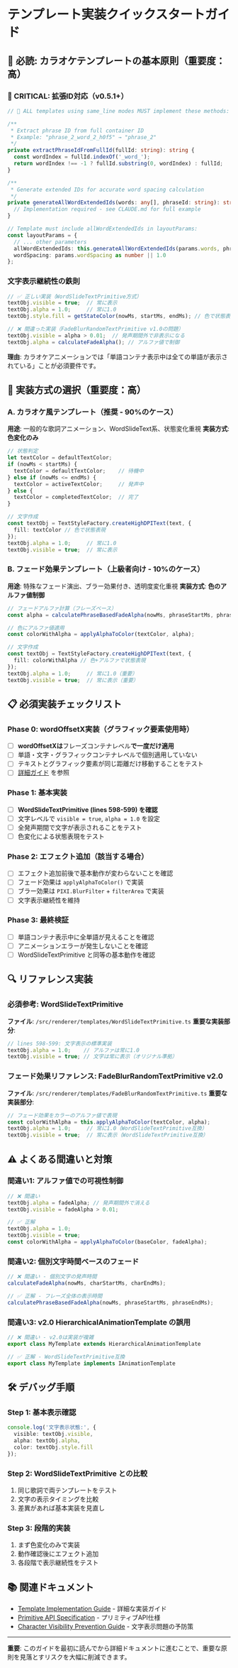 # テンプレート実装クイックスタートガイド

## 🚨 必読: カラオケテンプレートの基本原則（重要度：高）

### 🔴 CRITICAL: 拡張ID対応（v0.5.1+）
```typescript
// 🚨 ALL templates using same_line modes MUST implement these methods:

/**
 * Extract phrase ID from full container ID
 * Example: "phrase_2_word_2_h0f5" → "phrase_2"
 */
private extractPhraseIdFromFullId(fullId: string): string {
  const wordIndex = fullId.indexOf('_word_');
  return wordIndex !== -1 ? fullId.substring(0, wordIndex) : fullId;
}

/**
 * Generate extended IDs for accurate word spacing calculation
 */
private generateAllWordExtendedIds(words: any[], phraseId: string): string[] {
  // Implementation required - see CLAUDE.md for full example
}

// Template must include allWordExtendedIds in layoutParams:
const layoutParams = {
  // ... other parameters
  allWordExtendedIds: this.generateAllWordExtendedIds(params.words, phraseId),
  wordSpacing: params.wordSpacing as number || 1.0
};
```

### 文字表示継続性の鉄則
```typescript
// ✅ 正しい実装（WordSlideTextPrimitive方式）
textObj.visible = true;  // 常に表示
textObj.alpha = 1.0;     // 常に1.0
textObj.style.fill = getStateColor(nowMs, startMs, endMs); // 色で状態表現

// ❌ 間違った実装（FadeBlurRandomTextPrimitive v1.0の問題）
textObj.visible = alpha > 0.01;  // 発声期間外で非表示になる
textObj.alpha = calculateFadeAlpha(); // アルファ値で制御
```

**理由**: カラオケアニメーションでは「単語コンテナ表示中は全ての単語が表示されている」ことが必須要件です。

## 🎯 実装方式の選択（重要度：高）

### A. カラオケ風テンプレート（推奨 - 90%のケース）
**用途**: 一般的な歌詞アニメーション、WordSlideText系、状態変化重視
**実装方式**: **色変化のみ**
```typescript
// 状態判定
let textColor = defaultTextColor;
if (nowMs < startMs) {
  textColor = defaultTextColor;    // 待機中
} else if (nowMs <= endMs) {
  textColor = activeTextColor;     // 発声中
} else {
  textColor = completedTextColor;  // 完了
}

// 文字作成
const textObj = TextStyleFactory.createHighDPIText(text, {
  fill: textColor // 色で状態表現
});
textObj.alpha = 1.0;     // 常に1.0
textObj.visible = true;  // 常に表示
```

### B. フェード効果テンプレート（上級者向け - 10%のケース）
**用途**: 特殊なフェード演出、ブラー効果付き、透明度変化重視
**実装方式**: **色のアルファ値制御**
```typescript
// フェードアルファ計算（フレーズベース）
const alpha = calculatePhraseBasedFadeAlpha(nowMs, phraseStartMs, phraseEndMs);

// 色にアルファ値適用
const colorWithAlpha = applyAlphaToColor(textColor, alpha);

// 文字作成
const textObj = TextStyleFactory.createHighDPIText(text, {
  fill: colorWithAlpha // 色+アルファで状態表現
});
textObj.alpha = 1.0;     // 常に1.0（重要）
textObj.visible = true;  // 常に表示（重要）
```

## 📋 必須実装チェックリスト

### Phase 0: wordOffsetX実装（グラフィック要素使用時）
- [ ] **wordOffsetXは**フレーズコンテナレベル**で一度だけ適用**
- [ ] 単語・文字・グラフィックコンテナレベルで個別適用していない
- [ ] テキストとグラフィック要素が同じ距離だけ移動することをテスト
- [ ] [詳細ガイド](./primitive-api-specification.md#wordOffsetX実装ガイドライン) を参照

### Phase 1: 基本実装
- [ ] **WordSlideTextPrimitive (lines 598-599) を確認**
- [ ] 文字レベルで `visible = true`, `alpha = 1.0` を設定
- [ ] 全発声期間で文字が表示されることをテスト
- [ ] 色変化による状態表現をテスト

### Phase 2: エフェクト追加（該当する場合）
- [ ] エフェクト追加前後で基本動作が変わらないことを確認
- [ ] フェード効果は `applyAlphaToColor()` で実装
- [ ] ブラー効果は `PIXI.BlurFilter` + `filterArea` で実装
- [ ] 文字表示継続性を維持

### Phase 3: 最終検証
- [ ] 単語コンテナ表示中に全単語が見えることを確認
- [ ] アニメーションエラーが発生しないことを確認
- [ ] WordSlideTextPrimitive と同等の基本動作を確認

## 🔍 リファレンス実装

### 必須参考: WordSlideTextPrimitive
**ファイル**: `/src/renderer/templates/WordSlideTextPrimitive.ts`
**重要な実装部分**:
```typescript
// lines 598-599: 文字表示の標準実装
textObj.alpha = 1.0;    // アルファは常に1.0
textObj.visible = true; // 文字は常に表示（オリジナル準拠）
```

### フェード効果リファレンス: FadeBlurRandomTextPrimitive v2.0
**ファイル**: `/src/renderer/templates/FadeBlurRandomTextPrimitive.ts`
**重要な実装部分**:
```typescript
// フェード効果をカラーのアルファ値で表現
const colorWithAlpha = this.applyAlphaToColor(textColor, alpha);
textObj.alpha = 1.0;     // 常に1.0（WordSlideTextPrimitive互換）
textObj.visible = true;  // 常に表示（WordSlideTextPrimitive互換）
```

## ⚠️ よくある間違いと対策

### 間違い1: アルファ値での可視性制御
```typescript
// ❌ 間違い
textObj.alpha = fadeAlpha; // 発声期間外で消える
textObj.visible = fadeAlpha > 0.01;

// ✅ 正解
textObj.alpha = 1.0;
textObj.visible = true;
const colorWithAlpha = applyAlphaToColor(baseColor, fadeAlpha);
```

### 間違い2: 個別文字時間ベースのフェード
```typescript
// ❌ 間違い - 個別文字の発声時間
calculateFadeAlpha(nowMs, charStartMs, charEndMs);

// ✅ 正解 - フレーズ全体の表示時間
calculatePhraseBasedFadeAlpha(nowMs, phraseStartMs, phraseEndMs);
```

### 間違い3: v2.0 HierarchicalAnimationTemplate の誤用
```typescript
// ❌ 間違い - v2.0は実装が複雑
export class MyTemplate extends HierarchicalAnimationTemplate

// ✅ 正解 - WordSlideTextPrimitive互換
export class MyTemplate implements IAnimationTemplate
```

## 🛠️ デバッグ手順

### Step 1: 基本表示確認
```typescript
console.log('文字表示状態:', {
  visible: textObj.visible,
  alpha: textObj.alpha,
  color: textObj.style.fill
});
```

### Step 2: WordSlideTextPrimitive との比較
1. 同じ歌詞で両テンプレートをテスト
2. 文字の表示タイミングを比較
3. 差異があれば基本実装を見直し

### Step 3: 段階的実装
1. まず色変化のみで実装
2. 動作確認後にエフェクト追加
3. 各段階で表示継続性をテスト

## 📚 関連ドキュメント

- [Template Implementation Guide](/docs/template-implementation-guide.md) - 詳細な実装ガイド
- [Primitive API Specification](/docs/primitive-api-specification.md) - プリミティブAPI仕様
- [Character Visibility Prevention Guide](/docs/character-visibility-prevention-guide.md) - 文字表示問題の予防策

---

**重要**: このガイドを最初に読んでから詳細ドキュメントに進むことで、重要な原則を見落とすリスクを大幅に削減できます。